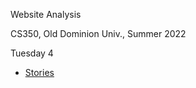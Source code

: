 Website Analysis

CS350, Old Dominion Univ., Summer 2022

Tuesday 4

* [Stories](https://trello.com/invite/b/8A9dWd5C/35d2e9bab555664f90f9aa84abcc998e/web-analysis)